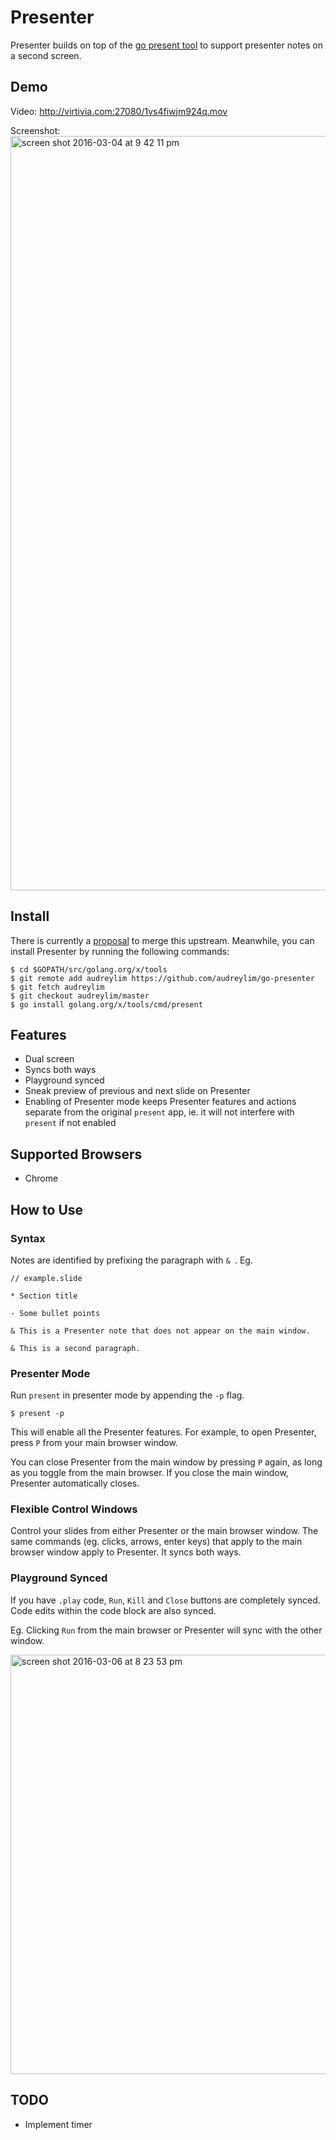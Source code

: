 # Presenter

Presenter builds on top of the [go present tool](https://github.com/golang/tools) to support presenter notes on a second screen.

## Demo

Video: http://virtivia.com:27080/1vs4fiwjm924q.mov

Screenshot: <img width="1207" alt="screen shot 2016-03-04 at 9 42 11 pm" src="https://cloud.githubusercontent.com/assets/4488777/13545940/0d5780cc-e252-11e5-88d4-4bb9c70fc9a4.png">

## Install

There is currently a [proposal](https://github.com/golang/go/issues/14654) to merge this upstream. Meanwhile, you can install Presenter by running the following commands:

```
$ cd $GOPATH/src/golang.org/x/tools
$ git remote add audreylim https://github.com/audreylim/go-presenter
$ git fetch audreylim
$ git checkout audreylim/master
$ go install golang.org/x/tools/cmd/present
```

## Features

- Dual screen
- Syncs both ways
- Playground synced
- Sneak preview of previous and next slide on Presenter
- Enabling of Presenter mode keeps Presenter features and actions separate from the original `present` app, ie. it will not interfere with `present` if not enabled

## Supported Browsers

- Chrome

## How to Use

### Syntax

Notes are identified by prefixing the paragraph with `& `. Eg.

```
// example.slide

* Section title

- Some bullet points

& This is a Presenter note that does not appear on the main window.

& This is a second paragraph.
```

### Presenter Mode

Run `present` in presenter mode by appending the `-p` flag.

```
$ present -p
```

This will enable all the Presenter features. For example, to open Presenter, press `P` from your main browser window.

You can close Presenter from the main window by pressing `P` again, as long as you toggle from the main browser. If you close the main window, Presenter automatically closes.

### Flexible Control Windows

Control your slides from either Presenter or the main browser window. The same commands (eg. clicks, arrows, enter keys) that apply to the main browser window apply to Presenter. It syncs both ways.

### Playground Synced

If you have `.play` code, `Run`, `Kill` and `Close` buttons are completely synced. Code edits within the code block are also synced.

Eg. Clicking `Run` from the main browser or Presenter will sync with the other window.

<img width="671" alt="screen shot 2016-03-06 at 8 23 53 pm" src="https://cloud.githubusercontent.com/assets/4488777/13560852/7e3ed6ae-e3d9-11e5-946c-8202bf3a0593.png">

## TODO

- Implement timer
